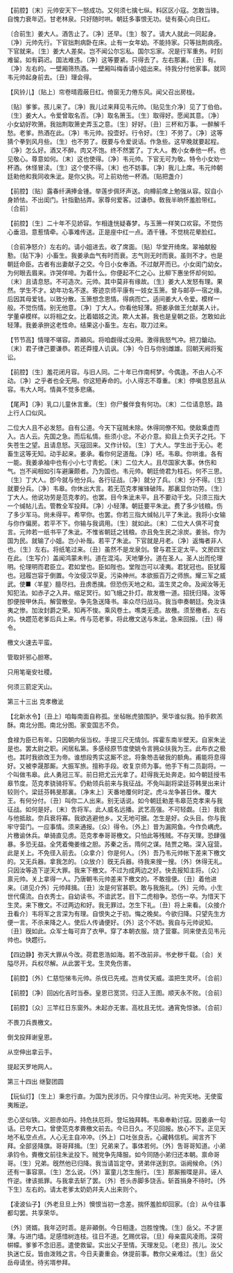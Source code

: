 <!-- { "loadSidebar": true } -->
【前腔】〔末〕元帅安天下一怒成功。又何须七擒七纵。料区区小寇。怎敢当锋。自愧力衰年迈。甘老林泉。只好随时哄。朝廷多事恨无功。徒有葵心向日红。

〔合前生〕姜大人。酒吿止了。〔净〕还早。〔生〕彀了。请大人就此一同起身。〔净〕元帅先行。下官拙荆病卧在床。止有一女年幼。不能持家。只等拙荆病痊。下官就来。〔生〕姜大人差矣。岂不闻公尔忘私。国尔忘家。况是行军重务。时刻难留。如有羁迟。国法难违。〔净〕这等要紧。只得去了。左右那裏。〔丑〕有。〔净〕左右的。一壁厢筛热酒。一壁厢叫梅香请小姐出来。待我分付他家事。就同韦元帅起身前去。〔丑〕理会得。 

【风铃儿】〔贴上〕帘卷晴霞蔽日红。倚窗无力倦东风。闻父召出房栊。

〔贴〕爹爹。孩儿来了。〔净〕我儿过来拜见韦元帅。〔贴见生介净〕见了丁伯伯。〔生〕姜大人。令爱曾取名否。〔净〕取名箫玉。〔生〕取得好。愿闻其意。〔净〕小女幼好吹箫。我拙荆取箫史弄玉之意。〔生〕好好。〔丑〕三杯和万事。一醉解千愁。老爹。热酒在此。〔净〕韦元帅。投壶好。行令好。〔生〕不劳了。〔净〕这等猜个拳到风月些。〔生〕也不劳了。旣要与令爱说话。作急些。这早晚就要起程。〔净〕怎么好。酒又不醉。肉又不饱。终不然罢了。丁大人。教小女奉他一杯。也见敬心。尊意如何。〔末〕这也使得。〔净〕韦元帅。下官无可为敬。特令小女劝一杯酒。休怪冒渎。〔生〕这个使不得。〔末〕也不妨事。〔净〕我儿上席。韦元帅朝廷勑他和我同收朱泚。是你父执。可上前劝他一杯酒。〔贴把盏介〕 

【前腔】〔贴〕露春纤满捧金锺。举莲步佩环声送。向樽前席上勉强从容。奴自小身娇怯。不出闺门。针指勤拈弄。家尊何爱客。过谦恭。敎我半晌怀羞脸带红。〔合前〕 

【前腔】〔生〕二十年不见娇容。乍相逢恍疑春梦。与玉箫一样笑口欢容。不觉伤心垂泪。意惹情牵。心事难传送。正是座中红一点。酒千锺。不觉桃花晕脸红。

〔合前净怒介〕左右的。请小姐进去。收了席面。〔贴〕华堂开绮席。翠袖献殷懃。〔贴下净〕小畜生。我姜承血气有时而衰。志气则无时而衰。虽则不才。也是朝廷命臣。古者有出妻献子之交。今日小女奉酒。不过献芹而已。小女闺门幼女。为何眼去眉来。诈哭佯啼。为着什么。你便起不仁之心。比柳下惠坐怀却何如。〔末〕且请息怒。不可造次。元帅。其中莫非有缘故。〔生〕姜大人发怒有理。果然。学生不才。幼年功名不遂。寄迹京师平康有一妓女玉箫。曾与邮亭一宿之缘。后因其母爱钱。以致分散。玉箫想念恩情。得病而亡。适间姜大人令爱。模样一般。不觉伤情。别无他意。〔净〕丁大人。你看他轻薄。把姜承做王允献美人计。学董卓模样。以将相之女。比着娼妓之流。欺人太甚。我也是皇朝之臣。怎敢如此轻薄。我姜承拚这老性命。结果这小畜生。左右。取刀过来。 

【节节高】情理不堪容。弄顚风。将咱觑得忒没用。激得我怒气冲。把刀鎗动。〔末〕君子律己要谦恭。若还莽撞人讥讽。〔净〕今日与你别雌雄。回朝天阙将寃讼。

【前腔】〔生〕羞花闭月容。与旧人同。二十年已作南柯梦。今偶逢。不由人心不动。〔净〕之乎者也全无用。你这短寿命的。小人得志不尊重。〔末〕停嗔息怒且从容。韦大人呵。情眞不觉多悲痛。

【尾声】〔净〕乳口儿童休言重。〔生〕你尸餐伴食有何功。〔末〕二位请息怒。路上行人口似风。

二位大人且不必发怒。自有公道。今天下寇贼未除。休得同僚不知。使敌乘虚而入。古人云。先国之急。而后私情。些须小忿。不必介意。抑且上负天子之托。下失苍生之望。且请息怒。灭寇回来。又作计较。〔生〕丁大人。学生出于无心。老畜生这等无知。动手起来。姜承。看你何足道哉。〔净〕呸。韦皋。你哄谁。各有一能。我姜承袖中也有小小七寸靑蛇。〔末〕二位大人。且尽国家大事。休伤和气。岂不闻相如引车避廉颇者。乃为国也。韦元帅。朝廷倚君为柱石。何不三思。〔生〕丁大人。卽今就与他分兵。各行征战。〔净〕就分了兵。〔末〕分不得。〔生〕就要分兵。〔净〕韦皋。你休出大言。若无范克孝摧锋破阵。那裏显你功劳。〔生〕丁大人。他说功劳是范克孝的。也罢。目今朱泚未平。且不要动干戈。只须三指大一个缄帖儿去。管教全军投拜。〔净〕小轻薄。朝廷要平朱泚。费了多少钱粮。伤了多少军马。尙未得平。希罕你。也罢。你若三指大缄帖儿平了朱泚。我将小女输与你作偏房。若平不下。你输与我调用。〔生〕就如此。〔末〕二位大人俱不可食言。元帅若一纸书平了朱泚。不惟省朝廷之钱粮。亦且免生民之涂炭。姜翁。你为国为民。就输了小姐。岂小补哉。若平了朱泚。下官就是月老。〔净〕返悔者非人也。〔生〕左右。将纸笔过来。〔丑〕虽然不是龙泉剑。曾与君王定太平。文房四宝在此。〔生写介〕盖闻鸿蒙未判。道在混沌。天地肇分。道在圣人。圣人出而伦理明。伦理明而君臣立。君如堂也。臣如陛也。堂陛岂可以凌夷。君犹冠也。臣犹履也。冠履岂容于倒置。今汝侵汉华夏。污染神州。本欲振百万之师旅。耀三军之威武。使■〈羊星〉膻尽扫。丑虏悉擒。但恐伤天地之和。滥生灵之命。及闻汝等无知犯法。如赤子之入井。缩足冥行。如飞蛾之扑灯。故发檄一道。招抚归降。汝等卽便按甲休兵。解营散垒。争先急送降书。率众尽归战马。我当申奏朝廷。免汝诛夷之惨。加汝封爵之荣。知再不悛。乘风卷土。噍类无遗。故檄。须至檄者。左右的。快趱范老爹后兵上来。传与范老爹。将此檄文送与朱泚。急来回报。〔丑〕得令。 

檄文火速去平蛮。



管取奸邪心胆寒。

只用笔毫安社稷。



何须三箭定天山。 

第三十三出
克孝檄泚

【北新水令】〔丑上〕咱每南面自称孤。坐毡帐虎狼围护。荣华谁似我。拍手飮羔酥。南北分图。南北分图。家变国志不负。

食禄为臣已有年。只因朝内佞当权。手提三尺无情剑。挥霍东南半壁天。自家朱泚是也。罢太尉之职。闲居私第。多感经原节度使姚令言拥众扶我为王。此布衣之极也。其时我欲改王为帝。谁想段秀实这厮不忿。将象笏击破我的额角。甫能将息得好。又被李晟那厮。大振军旅。擅称手段。收复京师为事。他手下有二员副将。一个叫做韦皋。此人勇冠三军。前日把尤云光拿了。赶得我无处奔走。如今朝廷授韦皋节度。范克孝骁骑将军。仍勑领兵前来与我征战。不免叫副将梁廷芬韩旻出来计较则个。梁廷芬韩旻那裏。〔净末上〕天番地覆何时定。虎斗龙争甚日休。覆大王。有何分付。〔丑〕叫你二人出来。别无话说。如今朝廷勑差韦皋范克孝来与我征战。如何是好。〔末〕吿将军。此人威名远播。武艺高强。不可轻觑。〔丑〕我欲与他抵敌。奈兵衰将寡。我欲逃避他乡。又无地可据。怎生是好。众头目。你与我牢守营门。一应事情。须来通报。〔众〕得令。〔外上〕昔为漏网鱼。今作负嵎虎。片檄谕休兵。单骑直见虏。范克孝奉哥哥檄文。只怕此等残贼。不存天理。恐肆强暴。多恐无益。全凭着俺姜维之胆。苏秦之舌。隋何之谋。陆贾之略。深入寇营。此是关上。不免径入前去。〔众拿介〕你是何人。〔外〕吾乃韦元帅帐下差来下檄文的。又无兵器。拿我怎的。〔众放介〕旣无兵器。待我来搜一搜。〔外〕休得无礼。只因汝等造下逆天大罪。我来下檄文。不过为成两边之好。快去报知主将。〔众〕禀元帅。关上拿得一人。乃唐朝韦元帅差来下檄文的。不敢擅便。〔丑〕着他进来。〔进见介外〕元帅拜揖。〔丑〕汝是何官甚职。敢与我施礼。〔外〕元帅。小生世代儒流。白衣秀士。自幼读书。不谙武艺。目下二虎相争。恐伤一卒。为惜天下生灵。来下檄文。不过两边和好。我无罪过。怎生下礼。〔丑〕将上来看。〔众接介丑看介〕韦将军之言深为有理。自恨失之于初。悔之晚矣。今欲归降。只望先生方便一言。不杀来降之人。使后人传诵便好。〔外〕这个不妨。我自与元帅说知。〔丑〕旣如此。众军士每可弃了衣甲。穿了本朝衣服。烧了营寨。同来使去见韦元帅也。快趱行。 

【四边静】弥天大罪从今改。荷君恩浩如海。若不改前非。书史秽千载。〔合〕关隘尽开。兵权尽解。从此罢干戈。生灵免伤害。

【前腔】〔外〕仁慈恺悌韦元帅。杀伐已先戒。岂肯仗天威。滥把生灵坏。〔合前〕 

【前腔】〔净〕回凶化吉时当泰。皇恩已宽贷。归正入王图。顺天永不败。〔合前〕 

【前腔】〔众〕三竿红日东窗外。未起亦无害。高枕且无忧。通宵免惊骇。〔合前〕 

不畏刀兵畏檄文。



倒戈投拜谢皇恩。

从空伸出拿云手。



提起天罗地网人。 

第三十四出
继娶团圆

【玩仙灯】〔生上〕秉忠行直。为国为民涉历。只今撑住山河。补完天地。无使蛮夷叛逆。

忠心坚似铁。义胆赤如丹。持危扶厄将。登坛独拜韩。韦皋奉勑讨寇。因姜承一句话。已夸大口。曾使范克孝賷檄文前去。今已日久。不见回报。放心不下。正见天地不私空点点。人心无主自冲冲。〔外上〕口吐张良舌。心藏韩信机。闻言齐下拜。全部竖降旗。哥哥拜揖。〔生〕兄弟来了。事体若何。〔外〕吿哥哥知道。小弟承钧令。賷檄文前往朱泚投下。贼党争先降服。如今同随小弟归还本朝。禀命哥哥。〔生〕兄弟。旣然他已归降。我当请旨定夺。贤弟伴送到京。诣阙候命。〔外〕还有一事容禀。〔生〕怎么说。〔外〕富童儿怎生施行。〔生〕那厮搬喋是非。诬人忤逆。律该抵罪。与我拿去斩了罢。〔外〕苍头赤脚多饶舌。斩首捐身不待时。〔外下生〕左右的。请太老爹太奶奶幷夫人出来则个。 

【凌波仙子】〔外老旦旦上外〕懊恨当初一念差。揣怀羞脸却回家。〔合〕从今往事都勾罢。共享荣华。

〔外〕贤婿。我年迈时乖。是非顚倒。今日相逢。岂胜惶愧。〔生〕岳父。不才匪薄。与进门墙。足感惜树连枝。往日不道。乞赐优容。〔旦〕母亲震风凌雨。深荷帲幪。爹爹不念旧恶。遣使救留。实出父子至情。天理发见。〔老旦〕孩儿。汝父执迷亡反。皆由泼贱之言。今日夫妻重会。休提前事。教你父亲难过。〔生〕岳父岳母请坐。待劣壻参拜。 

